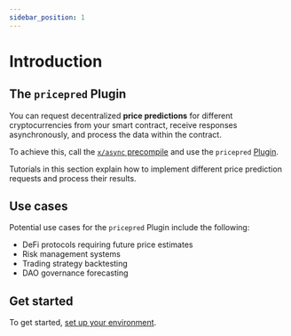 ```yaml
---
sidebar_position: 1
---
```


# Introduction

## The `pricepred` Plugin

You can request decentralized **price predictions** for different cryptocurrencies from your smart contract, receive responses asynchronously, and process the data within the contract.

To achieve this, call the [`x/async` precompile](../../precompiles/x-async) and use the `pricepred` [Plugin](/learn/warden-protocol-modules/x-async#plugin).

Tutorials in this section explain how to implement different price prediction requests and process their results.

## Use cases

Potential use cases for the `pricepred` Plugin include the following:

- DeFi protocols requiring future price estimates
- Risk management systems
- Trading strategy backtesting
- DAO governance forecasting

## Get started

To get started, [set up your environment](set-up-the-environment).
